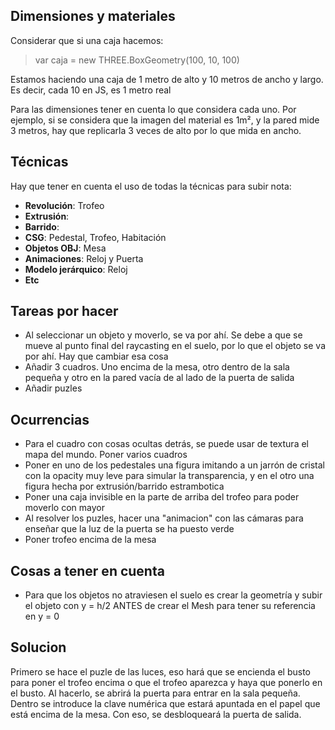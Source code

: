 ## Dimensiones y materiales

Considerar que si una caja hacemos:
> var caja = new THREE.BoxGeometry(100, 10, 100)

Estamos haciendo una caja de 1 metro de alto y 10 metros de ancho y largo. Es decir, cada 10 en JS, es 1 metro real

Para las dimensiones tener en cuenta lo que considera cada uno. Por ejemplo, si se considera que la imagen del material es 1m², y la pared mide 3 metros, hay que replicarla 3 veces de alto por lo que mida en ancho.


## Técnicas

Hay que tener en cuenta el uso de todas la técnicas para subir nota:
- **Revolución**: Trofeo
- **Extrusión**: 
- **Barrido**:
- **CSG**: Pedestal, Trofeo, Habitación
- **Objetos OBJ**: Mesa
- **Animaciones**: Reloj y Puerta
- **Modelo jerárquico**: Reloj
- **Etc**

## Tareas por hacer

- Al seleccionar un objeto y moverlo, se va por ahí. Se debe a que se mueve al punto final del raycasting en el suelo, por lo que el objeto se va por ahí. Hay que cambiar esa cosa
- Añadir 3 cuadros. Uno encima de la mesa, otro dentro de la sala pequeña y otro en la pared vacía de al lado de la puerta de salida
- Añadir puzles

## Ocurrencias

- Para el cuadro con cosas ocultas detrás, se puede usar de textura el mapa del mundo. Poner varios cuadros
- Poner en uno de los pedestales una figura imitando a un jarrón de cristal con la opacity muy leve para simular la transparencia, y en el otro una figura hecha por extrusión/barrido estrambotica
- Poner una caja invisible en la parte de arriba del trofeo para poder moverlo con mayor 
- Al resolver los puzles, hacer una "animacion" con las cámaras para enseñar que la luz de la puerta se ha puesto verde
- Poner trofeo encima de la mesa

## Cosas a tener en cuenta

- Para que los objetos no atraviesen el suelo es crear la geometría y subir el objeto con y = h/2 ANTES de crear el Mesh para tener su referencia en y = 0 

## Solucion

Primero se hace el puzle de las luces, eso hará que se encienda el busto para poner el trofeo encima o que el trofeo aparezca y haya que ponerlo en el busto. Al hacerlo, se abrirá la puerta para entrar en la sala pequeña. Dentro se introduce la clave numérica que estará apuntada en el papel que está encima de la mesa. Con eso, se desbloqueará la puerta de salida.
